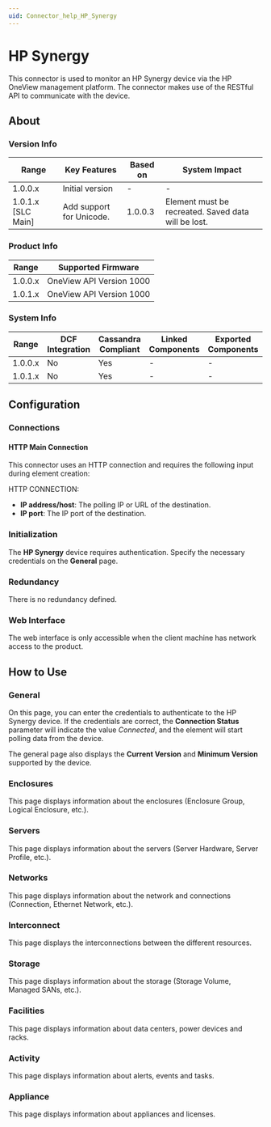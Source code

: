 ```yaml
---
uid: Connector_help_HP_Synergy
---
```


# HP Synergy

This connector is used to monitor an HP Synergy device via the HP OneView management platform. The connector makes use of the RESTful API to communicate with the device.

## About

### Version Info

| **Range**            | **Key Features**         | **Based on** | **System Impact**                                   |
|----------------------|--------------------------|--------------|-----------------------------------------------------|
| 1.0.0.x              | Initial version          | \-           | \-                                                  |
| 1.0.1.x \[SLC Main\] | Add support for Unicode. | 1.0.0.3      | Element must be recreated. Saved data will be lost. |

### Product Info

| **Range** | **Supported Firmware**   |
|-----------|--------------------------|
| 1.0.0.x   | OneView API Version 1000 |
| 1.0.1.x   | OneView API Version 1000 |

### System Info

| **Range** | **DCF Integration** | **Cassandra Compliant** | **Linked Components** | **Exported Components** |
|-----------|---------------------|-------------------------|-----------------------|-------------------------|
| 1.0.0.x   | No                  | Yes                     | \-                    | \-                      |
| 1.0.1.x   | No                  | Yes                     | \-                    | \-                      |

## Configuration

### Connections

#### HTTP Main Connection

This connector uses an HTTP connection and requires the following input during element creation:

HTTP CONNECTION:

- **IP address/host**: The polling IP or URL of the destination.
- **IP port**: The IP port of the destination.

### Initialization

The **HP Synergy** device requires authentication. Specify the necessary credentials on the **General** page.

### Redundancy

There is no redundancy defined.

### Web Interface

The web interface is only accessible when the client machine has network access to the product.

## How to Use

### General

On this page, you can enter the credentials to authenticate to the HP Synergy device. If the credentials are correct, the **Connection Status** parameter will indicate the value *Connected*, and the element will start polling data from the device.

The general page also displays the **Current Version** and **Minimum Version** supported by the device.

### Enclosures

This page displays information about the enclosures (Enclosure Group, Logical Enclosure, etc.).

### Servers

This page displays information about the servers (Server Hardware, Server Profile, etc.).

### Networks

This page displays information about the network and connections (Connection, Ethernet Network, etc.).

### Interconnect

This page displays the interconnections between the different resources.

### Storage

This page displays information about the storage (Storage Volume, Managed SANs, etc.).

### Facilities

This page displays information about data centers, power devices and racks.

### Activity

This page displays information about alerts, events and tasks.

### Appliance

This page displays information about appliances and licenses.
